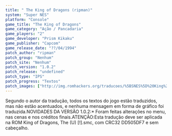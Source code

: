 ```yaml
---
title: " The King of Dragons (ripman)"
system: "Super NES"
platform: "Console"
game_title: "The King of Dragons"
game_category: "Ação / Pancadaria"
game_players: "2"
game_developer: "Prism Kikaku"
game_publisher: "Capcom"
game_release_date: "??/04/1994"
patch_author: "ripman"
patch_group: "Nenhum"
patch_site: "Nenhum"
patch_version: "1.0.2"
patch_release: "undefined"
patch_type: "IPS"
patch_progress: "Textos"
patch_images: ["http://img.romhackers.org/traducoes/%5BSNES%5D%20King%20of%20Dragons,%20The%20-%20ripman%20-%201.png","http://img.romhackers.org/traducoes/%5BSNES%5D%20King%20of%20Dragons,%20The%20-%20ripman%20-%202.png","http://img.romhackers.org/traducoes/%5BSNES%5D%20King%20of%20Dragons,%20The%20-%20ripman%20-%203.png"]
---
```

Segundo o autor da tradução, todos os textos do jogo estão traduzidos, mas não estão acentuados, e nenhuma mensagem em forma de gráfico foi traduzida.NOVIDADES DA VERSÃO 1.0.2:* Foram feitas alterações no menu, nas cenas e nos créditos finais.ATENÇÃO:Esta tradução deve ser aplicada na ROM King of Dragons, The (U) [!].smc, com CRC32 DD505DF7 e sem cabeçalho.